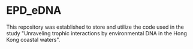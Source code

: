 # EPD_eDNA
This repository was established to store and utilize the code used in the study "Unraveling trophic interactions by environmental DNA in the Hong Kong coastal waters".
